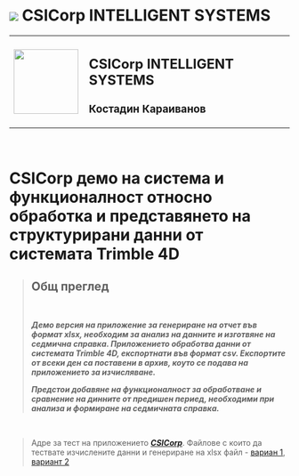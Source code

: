 # <img src="https://img.shields.io/badge/c%23%20-%23239120.svg?&style=for-the-badge&logo=c-sharp&logoColor=white"/> **CSICorp INTELLIGENT SYSTEMS**

<table  border = '0'>
  <tr>
    <td>
        <img align="left" width="116" height="116" src="./favicon.ico" >
    </td>
    <td> 

## CSICorp INTELLIGENT SYSTEMS
### Костадин Караиванов

</tr>
</table>
</br>

# CSICorp демо на система и функционалност относно обработка и представянето на структурирани данни  от системата Trimble 4D

> ## **Общ преглед**
> </br>
> 
> ***Демо версия на приложение за генериране на отчет във формат xlsx, необходим за анализ на данните и изготвяне на седмична справка. Приложението обработва данни от системата Trimble 4D, експортнати във формат csv. Експортите от всеки ден са поставени в архив, коуто се подава на приложението за изчисляване.***
> </br>
> 
> ***Предстои добавяне на функционалност за обработване и сравнение на динните от предишен периед, необходими при анализа и формиране на седмичната справка.***

</br>

> Адре за тест на приложението ***[CSICorp](https://www.google.com)***. Файлове с които да тествате изчислените данни и генериране на xlsx файл - [вариан 1](./DataForTest/9%20week.zip), [вариант 2](./DataForTest/8%20week.zip)